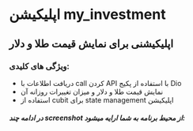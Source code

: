 # اپلیکیشن my_investment

## اپلیکیشنی برای نمایش قیمت طلا و دلار 

### ویژگی های کلیدی:

- دریافت اطلاعات با call کردن API با استفاده از پکیج Dio
- نمایش قیمت طلا و دلار و میزان تغییرات روزانه آن
- استفاده از cubit برای state management اپلیکیشن


##### در ادامه چند screenshot از محیط برنامه به شما ارایه میشود:

